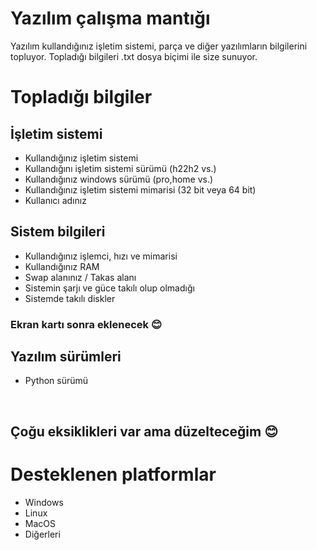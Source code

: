 # Yazılım çalışma mantığı
Yazılım kullandığınız işletim sistemi, parça ve diğer yazılımların bilgilerini topluyor. Topladığı bilgileri .txt dosya biçimi ile size sunuyor.

# Topladığı bilgiler
## İşletim sistemi
- Kullandığınız işletim sistemi
- Kullandığını işletim sistemi sürümü (h22h2 vs.)
- Kullandığınız windows sürümü (pro,home vs.)
- Kullandığınız işletim sistemi mimarisi (32 bit veya 64 bit)
- Kullanıcı adınız

## Sistem bilgileri
- Kullandığınız işlemci, hızı ve mimarisi
- Kullandığınız RAM
- Swap alanınız / Takas alanı 
- Sistemin şarjı ve güce takılı olup olmadığı
- Sistemde takılı diskler
### Ekran kartı sonra eklenecek :blush:

## Yazılım sürümleri
- Python sürümü
</br>

## Çoğu eksiklikleri var ama düzelteceğim :blush:

# Desteklenen platformlar
* Windows
* Linux
* MacOS
* Diğerleri